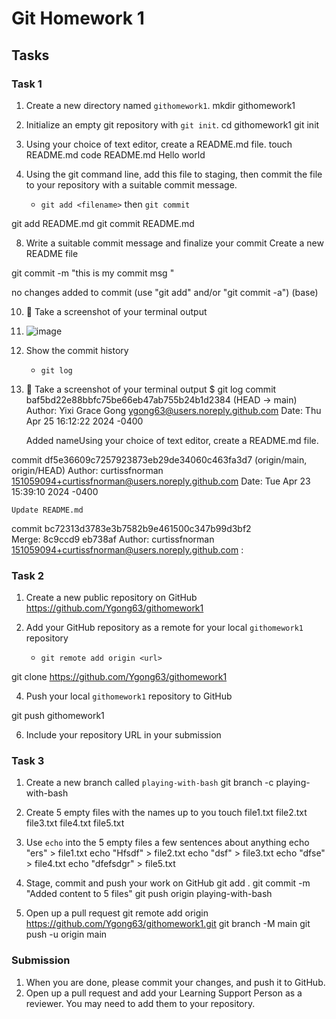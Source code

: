 # Git Homework 1

## Tasks
### Task 1
1. Create a new directory named `githomework1`.
mkdir githomework1

3. Initialize an empty git repository with `git init`.
cd githomework1
git init

5. Using your choice of text editor, create a README.md file.
touch README.md
code README.md
Hello world
7. Using the git command line, add this file to staging, then commit the file to your repository with a suitable commit message.
    * `git add <filename>` then `git commit`

git add README.md
git commit README.md

8. Write a suitable commit message and finalize your commit
Create a new README file

git commit -m "this is my commit msg "


no changes added to commit (use "git add" and/or "git commit -a")
(base) 

10. 📸 Take a screenshot of your terminal output

11. ![image](https://github.com/Ygong63/git/assets/166828612/97139615-8900-495c-8dd3-23fce6196037)

12. Show the commit history
    * `git log`
13. 📸 Take a screenshot of your terminal output
$ git log
commit baf5bd22e88bbfc75be66eb47ab755b24b1d2384 (HEAD -> main)
Author: Yixi Grace Gong <ygong63@users.noreply.github.com>
Date:   Thu Apr 25 16:12:22 2024 -0400

    Added nameUsing your choice of text editor, create a README.md file.

commit df5e36609c7257923873eb29de34060c463fa3d7 (origin/main, origin/HEAD)
Author: curtissfnorman <151059094+curtissfnorman@users.noreply.github.com>
Date:   Tue Apr 23 15:39:10 2024 -0400

    Update README.md

commit bc72313d3783e3b7582b9e461500c347b99d3bf2      
Merge: 8c9ccd9 eb738af
Author: curtissfnorman <151059094+curtissfnorman@users.noreply.github.com>
:
### Task 2
1. Create a new public repository on GitHub
https://github.com/Ygong63/githomework1
   
3. Add your GitHub repository as a remote for your local `githomework1` repository
    * `git remote add origin <url>`
  
git clone https://github.com/Ygong63/githomework1

4. Push your local `githomework1` repository to GitHub

git push githomework1

6. Include your repository URL in your submission

### Task 3
1. Create a new branch called `playing-with-bash`
git branch -c playing-with-bash

3. Create 5 empty files with the names up to you
touch file1.txt file2.txt file3.txt file4.txt file5.txt

5. Use `echo` into the 5 empty files a few sentences about anything
echo "ers" > file1.txt
echo "Hfsdf" > file2.txt
echo "dsf" > file3.txt
echo "dfse" > file4.txt
echo "dfefsdgr" > file5.txt

7. Stage, commit and push your work on GitHub
git add .
git commit -m "Added content to 5 files"
git push origin playing-with-bash

9. Open up a pull request
git remote add origin https://github.com/Ygong63/githomework1.git
git branch -M main
git push -u origin main

### Submission

1. When you are done, please commit your changes, and push it to GitHub.
2. Open up a pull request and add your Learning Support Person as a reviewer. You may need to add them to your repository.
